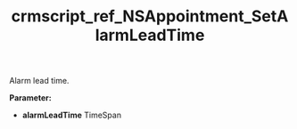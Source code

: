 ﻿---
title: crmscript_ref_NSAppointment_SetAlarmLeadTime
description: NSAppointment.SetAlarmLeadTime(TimeSpan alarmLeadTime)
intellisense: NSAppointment.SetAlarmLeadTime
keywords: NSAppointment, GetAlarmLeadTime
so.topic: reference
---

Alarm lead time.

**Parameter:** 
 - **alarmLeadTime** TimeSpan


